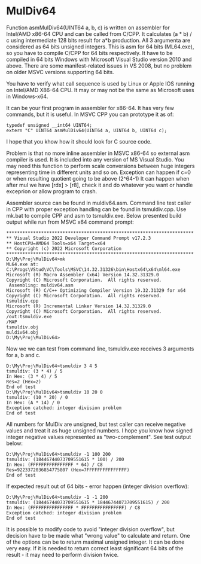 # MulDiv64
Function asmMulDiv64(UINT64 a, b, c) is written on assembler for Intel/AMD x86-64 CPU and can be called from C/CPP.
It calculates (a * b) / c using intermediate 128 bits result for a*b production. 
All 3 argumenta are considered as 64 bits unsigned integers.
This is asm for 64 bits (ML64.exe), so you have to compile C/CPP for 64 bits respectively.
It have to be compiled in 64 bits Windows with Microsoft Visual Studio version 2010 and above.
There are some manifest-related issues in VS 2008, but no problem on older MSVC versions supporting 64 bits.

You have to verify what call sequence is used by Linux or Apple IOS running on Intel/AMD X86-64 CPU.
It may or may not be the same as Microsoft uses in Windows-x64. 

It can be your first program in assembler for x86-64. It has very few commands, but it is useful.
In MSVC CPP you can prototype it as of:
```
typedef unsigned __int64 UINT64;
extern "C" UINT64 asmMulDiv64(UINT64 a, UINT64 b, UINT64 c);
```
I hope that you khow how it should look for C source code.

Problem is that no more inline assembler in MSVC x86-64 so external asm compiler is used. It is included into any version of MS Visual Studio.
You may need this function to perform scale conversions between huge integers representing time in different units and so on.
Exception can happen if c=0 or when resulting quotient going to be above (2^64-1)
It can happen when after mul we have [rdx] > [r8], check it and do whatever you want
or handle exceprion or allow program to crash.

Assembler source can be found in muldiv64.asm. Command line test caller in CPP with proper exception handling can be found in tsmuldiv.cpp.
Use mk.bat to compile CPP and asm to tsmuldiv.exe.
Below presented build output while run from MSVC x64 command prompt:
```
**********************************************************************
** Visual Studio 2022 Developer Command Prompt v17.2.3
** HostCPU=AMD64 Tools=x64 Target=x64
** Copyright (c) 2022 Microsoft Corporation
**********************************************************************
D:\My\Proj\MulDiv64>mk
ML64.exe at: C:\Progs\VStud\VC\Tools\MSVC\14.32.31326\bin\Hostx64\x64\ml64.exe
Microsoft (R) Macro Assembler (x64) Version 14.32.31329.0
Copyright (C) Microsoft Corporation.  All rights reserved.
 Assembling: muldiv64.asm
Microsoft (R) C/C++ Optimizing Compiler Version 19.32.31329 for x64
Copyright (C) Microsoft Corporation.  All rights reserved.
tsmuldiv.cpp
Microsoft (R) Incremental Linker Version 14.32.31329.0
Copyright (C) Microsoft Corporation.  All rights reserved.
/out:tsmuldiv.exe
/MAP
tsmuldiv.obj
muldiv64.obj
D:\My\Proj\MulDiv64>
```
Now we we can test from command line, tsmuldiv.exe receives 3 arguments for a, b and c. 
```
D:\My\Proj\MulDiv64>tsmuldiv 3 4 5
tsmuldiv: (3 * 4) / 5
In Hex: (3 * 4) / 5
Res=2 (Hex=2)
End of test
D:\My\Proj\MulDiv64>tsmuldiv 10 20 0
tsmuldiv: (10 * 20) / 0
In Hex: (A * 14) / 0
Exception catched: integer division problem
End of test

```

All numbers for MulDiv are unsigned, but test caller can receive negative values and treat it as huge unsigned numbers. I hope you know how signed integer negative values represented as "two-complement". See test output below:
```
D:\My\Proj\MulDiv64>tsmuldiv -1 100 200
tsmuldiv: (18446744073709551615 * 100) / 200
In Hex: (FFFFFFFFFFFFFFFF * 64) / C8
Res=9223372036854775807 (Hex=7FFFFFFFFFFFFFFF)
End of test
```
If expected result out of 64 bits - error happen (integer division overflow):
```
D:\My\Proj\MulDiv64>tsmuldiv -1 -1 200
tsmuldiv: (18446744073709551615 * 18446744073709551615) / 200
In Hex: (FFFFFFFFFFFFFFFF * FFFFFFFFFFFFFFFF) / C8
Exception catched: integer division problem
End of test
```
It is possible to modify code to avoid "integer division overflow", but decision have to be made what "wrong value" to calculate and return. One of the options can be  to return maximal unsigned integer. It can be done very easy. If it is needed to return correct least significant 64 bits of the result - it may need to perform division twice.
